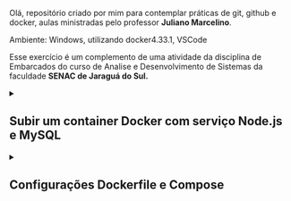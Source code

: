 Olá, repositório criado por mim para contemplar práticas de git, github e docker, aulas ministradas pelo professor **Juliano Marcelino**.

Ambiente: Windows, utilizando docker4.33.1, VSCode

Esse exercício é um complemento de uma atividade da disciplina de Embarcados do curso de Analise e Desenvolvimento de Sistemas da faculdade **SENAC de Jaraguá do Sul.**

<details><summary><h2>Subir um container Docker com serviço Node.js e MySQL</h2></summary>

Para subir o container Docker com um serviço web Node.js e MySQL, vamos usar o `docker-compose`. Vamos utilizar um exemplo básico de configuração do *docker-compose.yml* e *Dockerfile.dockerfile* já configurado para essa situação.

1) Baixe e descompacte o repositório, a estrutura de pastas e arquivos deve ficar assim:

![Estrutura de pastas e arquivos](https://i.imgur.com/L4sQGzz.jpeg)

2) No Visual Code abra a pasta descompactada, se não for renomeada estará com o nome **embed242a1-master**
![Estrutura de pastas e arquivos no VS](https://i.imgur.com/lj6CyxL.jpeg)

3) Para subir o container docker, certifique de que possui instalado o **Docker** em seu computador, a versão que estou utilizando é a **V 4.33**. Com o docker instalado e o compose habilitado, execute o comando:
```sh
docker-compose up --build
```
![enter image description here](https://i.imgur.com/5MiR6LQ.jpeg)Aguarde finalizar o processo de ***Build***, onde serão aplicadas todas as configurações inseridas nos arquivos do docker *Dockerfile.dockerfile* e *compose docker-compose.yml*

4) Após a finalização do processo de ***Build*** do nosso container, até aqui tudo ocorrendo bem já podemos rodar nossa aplicação web com **Node.js** rodando no link padrão local abaixo:

Copie e cole no em um navegador.

```sh
http://localhost:8008
```

5) Se aparecer a tela de ***LOGIN***, podemos validar a conexão com o banco de dados.
```sh
usuário: admin
senha: 1234
```

Caso não digitar  as credenciais válidas o navegador deverá mostrar **"Credenciais Inválidas"**, caso contrário parabéns você conseguiu acesso e a validação via banco de dados foi um sucesso!!!
</details>

<details><summary><h2>Configurações Dockerfile e Compose</h2></summary>

<details><summary><h3>Dockerfile.dockerfile</h3></summary>

```sh
# Usar uma imagem Node.js como base
FROM node:18
# Criar e definir o diretório de trabalho
WORKDIR /embed242a1

# Copiar os arquivos package.json e package-lock.json
COPY package*.json ./

# Instalar as dependências
RUN npm install
# Copiar o restante dos arquivos do projeto
COPY . .

# Baixar o script wait-for-it
RUN wget https://raw.githubusercontent.com/vishnubob/wait-for-it/master/wait-for-it.sh && chmod +x wait-for-it.sh

# Expor a porta da aplicação
EXPOSE 8008

# Comando para iniciar a aplicação, aguardando o MySQL estar pronto
CMD ["./wait-for-it.sh", "db:3306", "--timeout=60", "--", "node", "script.js"]
```
</details>

<details><summary><h3>docker-compose.yml</h3></summary>

```sh
version: '3.8'  # Define a versão do Compose a ser usada.

services:
  web:
    build: 
      context: ./web  # Define o diretório de contexto de onde o Dockerfile será construído.
      dockerfile: Dockerfile.dockerfile  # Especifica o nome do Dockerfile que será usado.
    ports:
      - "8008:8008"  # Mapeia a porta 8008 do contêiner para a porta 8008 do host.
    environment:
      - DATABASE_HOST=db  # Define a variável de ambiente para o host do banco de dados.
      - DATABASE_USER=root  # Define a variável de ambiente para o usuário do banco de dados.
      - DATABASE_PASSWORD=root99  # Define a variável de ambiente para a senha do banco de dados.
      - DATABASE_NAME=apapp  # Define a variável de ambiente para o nome do banco de dados.
    depends_on:
      - db  # Define que o serviço 'web' depende do serviço 'db' e só será iniciado após o 'db'.
    networks:
      - embed242a1  # Define a rede em que o serviço 'web' será conectado.

  db:
    image: mysql:8.1  # Especifica a imagem do MySQL a ser usada, versão 8.1.
    environment:
      MYSQL_ROOT_PASSWORD: root99  # Define a senha root do MySQL.
      MYSQL_DATABASE: apapp  # Cria automaticamente um banco de dados chamado 'apapp' ao iniciar.
    ports:
      - "3307:3306"  # Mapeia a porta 3306 do contêiner (porta padrão do MySQL) para a porta 3307 no host.
    volumes:
      - ./db/apapp_dump.sql:/docker-entrypoint-initdb.d/apapp_dump.sql  # Mapeia um arquivo SQL do host para ser executado durante a inicialização do banco de dados.
    networks:
      - embed242a1  # Define a rede em que o serviço 'db' será conectado.

networks:
  embed242a1:
    driver: bridge  # Define o driver de rede como 'bridge', criando uma rede interna isolada para os serviços.

```
</details>

